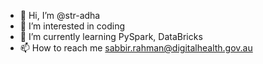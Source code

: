 - 👋 Hi, I’m @str-adha
- 👀 I’m interested in coding
- 🌱 I’m currently learning PySpark, DataBricks
- 📫 How to reach me sabbir.rahman@digitalhealth.gov.au

<!---
str-adha/str-adha is a ✨ special ✨ repository because its `README.md` (this file) appears on your GitHub profile.
You can click the Preview link to take a look at your changes.
--->
